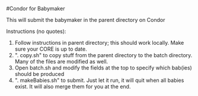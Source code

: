 #Condor for Babymaker

This will submit the babymaker in the parent directory on Condor

Instructions (no quotes):
  1.  Follow instructions in parent directory; this should work locally.  Make sure your CORE is up to date.
  2.  ". copy.sh" to copy stuff from the parent directory to the batch directory.  Many of the files are modified as well.
  3.  Open batch.sh and modify the fields at the top to specify which bab(ies) should be produced
  4.  ". makeBabies.sh" to submit.  Just let it run, it will quit when all babies exist.  It will also merge them for you at the end.
